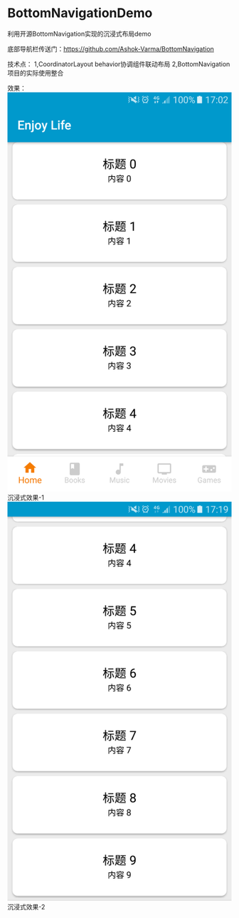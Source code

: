 # BottomNavigationDemo
利用开源BottomNavigation实现的沉浸式布局demo

底部导航栏传送门：https://github.com/Ashok-Varma/BottomNavigation

技术点：
1,CoordinatorLayout behavior协调组件联动布局
2,BottomNavigation项目的实际使用整合


效果：
![沉浸式效果-1](https://github.com/LiuYangChao/BottomNavigationDemo/blob/master/screen_png/Screenshot_20170414-170223.png)
沉浸式效果-1
![沉浸式效果-2](https://github.com/LiuYangChao/BottomNavigationDemo/blob/master/screen_png/Screenshot_20170414-171910.png)
沉浸式效果-2
